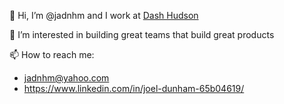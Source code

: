 👋 Hi, I’m @jadnhm and I work at [Dash Hudson](https://dashhudson.com/)

👀 I’m interested in building great teams that build great products

📫 How to reach me:
- jadnhm@yahoo.com
- https://www.linkedin.com/in/joel-dunham-65b04619/

<!---
jadnhm/jadnhm is a ✨ special ✨ repository because its `README.md` (this file) appears on your GitHub profile.
You can click the Preview link to take a look at your changes.
--->
